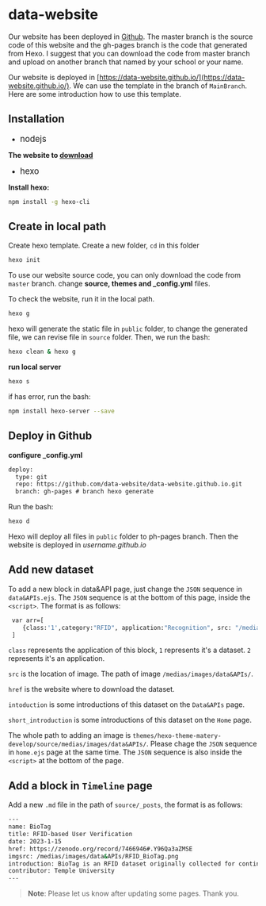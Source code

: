 # data-website


Our website has been deployed in [Github](https://github.com/data-website/data-website.github.io). The master branch is the source code of this website and the gh-pages branch is the code that generated from Hexo. I suggest that you can download the code from master branch and upload on another branch that named by your school or your name.

Our website is deployed in [https://data-website.github.io/](https://data-website.github.io/). We can use the template in the branch of `MainBranch`. Here are some introduction how to use this template.

## Installation

- <big>nodejs</big>

**The website to [download](https://nodejs.org/en/)**

- <big>hexo</big>

**Install hexo:**

``` bash
npm install -g hexo-cli
```

## Create in local path

Create hexo template. Create a new folder, `cd` in this folder

``` bash
hexo init
```

To use our website source code, you can only download the code from `master` branch. change **source, themes and _config.yml** files.


To check the website, run it in the local path.

``` bash
hexo g
```
hexo will generate the static file in `public` folder, to change the generated file, we can revise file in `source` folder. Then, we run the bash:

``` bash
hexo clean & hexo g
```

**run local server**

``` bash
hexo s
```

if has error, run the bash:

``` bash
npm install hexo-server --save
```

## Deploy in Github

**configure _config.yml**

```html
deploy:
  type: git
  repo: https://github.com/data-website/data-website.github.io.git
  branch: gh-pages # branch hexo generate
```

Run the bash:

```bash
hexo d
```

Hexo will deploy all files in `public` folder to ph-pages branch. Then the website is deployed in *username.github.io*

## Add new dataset

To add a new block in data&API page, just change the `JSON` sequence in `data&APIs.ejs`. The `JSON` sequence is at the bottom of this page, inside the `<script>`. The format is as follows:

```bash
 var arr=[
    {class:'1',category:"RFID", application:"Recognition", src: "/medias/images/data&APIs/RFID_BioTag.png", date:'Feb.2 2023', href: "https://zenodo.org/record/7466946#.Y96Qa3aZMSE",subtitle: "RFID-based User Verification",name:"BioTag",introduction:"BioTag RFID dataset is initially collected for continuous user verification. The dataset contains raw RFID samples from two RFID tags attached to the chest and abdomen of 10 participants. The RFID samples capture users' unique physiological characteristics, such as heartbeat and respiration patterns.",short_introduction:"BioTag is an RFID dataset originally collected for continuous user authentication based on unique biometrics in human respiration patterns. This dataset contains RFID raw data samples collected from two RFID tags attached to the chest and abdomen of 10 participants."},
 ]
 ```
 
`class` represents the application of this block, `1` represents it's a dataset. `2` represents it's an application. 
 
`src` is the location of image. The path of image `/medias/images/data&APIs/`. 

`href` is the website where to download the dataset.

`intoduction` is some introductions of this dataset on the `Data&APIs` page.

`short_introduction` is some introductions of this dataset on the `Home` page.

The whole path to adding an image is `themes/hexo-theme-matery-develop/source/medias/images/data&APIs/`. Please chage the `JSON` sequence in `home.ejs` page at the same time. The `JSON` sequence is also inside the `<script>` at the bottom of the page.

## Add a block in `Timeline` page

Add a new `.md` file in the path of `source/_posts`, the format is as follows:

```bash
---
name: BioTag
title: RFID-based User Verification
date: 2023-1-15
href: https://zenodo.org/record/7466946#.Y96Qa3aZMSE
imgsrc: /medias/images/data&APIs/RFID_BioTag.png
introduction: BioTag is an RFID dataset originally collected for continuous user authentication based on unique biometrics in human respiration patterns. This dataset contains RFID raw data samples collected from two RFID tags attached to the chest and abdomen of 10 participants.
contributor: Temple University
---
```


> **Note**: Please let us know after updating some pages. Thank you.
